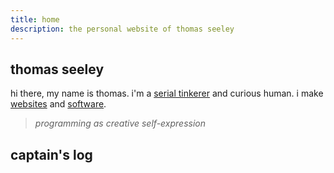 ```yaml
---
title: home
description: the personal website of thomas seeley
---
```


<div class="intro">
<span><h2>thomas seeley</h2></span>
<p>hi there, my name is thomas. i'm a <a href="/posts/serial-tinkerer">serial tinkerer</a> and curious human. i make <a href="/posts/websites">websites</a> and <a href="/posts/software">software</a>.</p>
<blockquote><em>programming as creative self-expression</em></blockquote>

</div>

## captain's log

